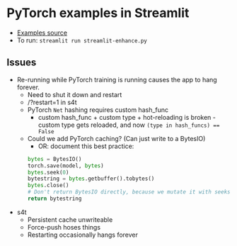 # PyTorch examples in Streamlit

* [Examples source](https://github.com/pytorch/examples)
* To run: `streamlit run streamlit-enhance.py`

## Issues

* Re-running while PyTorch training is running causes the app to hang forever.
    * Need to shut it down and restart
    * /?restart=1 in s4t
    * PyTorch `Net` hashing requires custom hash_func
        - custom hash_func + custom type + hot-reloading is broken - custom type gets reloaded, and now `(type in hash_funcs) == False`
    * Could we add PyTorch caching? (Can just write to a BytesIO)
        - OR: document this best practice:
        ```python
        bytes = BytesIO()
        torch.save(model, bytes)
        bytes.seek(0)
        bytestring = bytes.getbuffer().tobytes()
        bytes.close()
        # Don't return BytesIO directly, because we mutate it with seeks
        return bytestring
        ```
* s4t
    - Persistent cache unwriteable
    - Force-push hoses things
    - Restarting occasionally hangs forever
 
